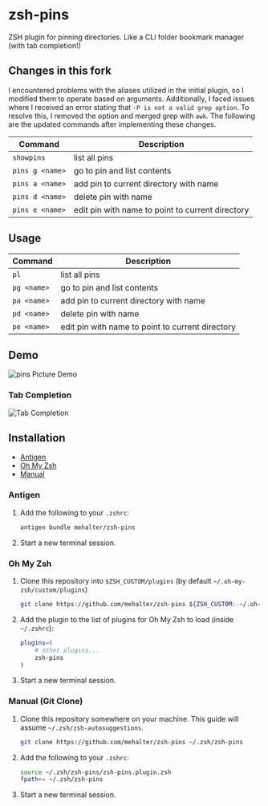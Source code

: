 # zsh-pins

ZSH plugin for pinning directories. Like a CLI folder bookmark manager (with tab completion!)

## Changes in this fork

I encountered problems with the aliases utilized in the initial plugin, so I modified them to operate based on arguments. Additionally, I faced issues where I received an error stating that `-P is not a valid grep option`. To resolve this, I removed the option and merged grep with `awk`. The following are the updated commands after implementing these changes.

| Command     | Description                                          |
| ----------- | ---------------------------------------------------- |
| `showpins`      | list all pins                                    |
| `pins g <name>` | go to pin and list contents                      |
| `pins a <name>` | add pin to current directory with name           |
| `pins d <name>` | delete pin with name                             |
| `pins e <name>` | edit pin with name to point to current directory |

## Usage

| Command     | Description                                      |
| ----------- | ------------------------------------------------ |
| `pl`        | list all pins                                    |
| `pg <name>` | go to pin and list contents                      |
| `pa <name>` | add pin to current directory with name           |
| `pd <name>` | delete pin with name                             |
| `pe <name>` | edit pin with name to point to current directory |

## Demo

![pins Picture Demo](demo.png)

### Tab Completion

![Tab Completion](tab_complete.png)

## Installation

* [Antigen](#antigen)
* [Oh My Zsh](#oh-my-zsh)
* [Manual](#manual-git-clone)

### Antigen

1. Add the following to your `.zshrc`:

    ```sh
    antigen bundle mehalter/zsh-pins
    ```

2. Start a new terminal session.

### Oh My Zsh

1. Clone this repository into `$ZSH_CUSTOM/plugins` (by default `~/.oh-my-zsh/custom/plugins`)

    ```sh
    git clone https://github.com/mehalter/zsh-pins ${ZSH_CUSTOM:-~/.oh-my-zsh/custom}/plugins/zsh-pins
    ```

2. Add the plugin to the list of plugins for Oh My Zsh to load (inside `~/.zshrc`):

    ```sh
    plugins=(
        # other plugins...
        zsh-pins
    )
    ```

3. Start a new terminal session.

### Manual (Git Clone)

1. Clone this repository somewhere on your machine. This guide will assume `~/.zsh/zsh-autosuggestions`.

    ```sh
    git clone https://github.com/mehalter/zsh-pins ~/.zsh/zsh-pins
    ```

2. Add the following to your `.zshrc`:

    ```sh
    source ~/.zsh/zsh-pins/zsh-pins.plugin.zsh
    fpath+= ~/.zsh/zsh-pins
    ```

3. Start a new terminal session.

